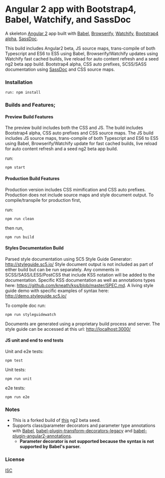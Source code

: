 # Angular 2 app with Bootstrap4, Babel, Watchify, and SassDoc

A skeleton [Angular 2](https://angular.io/) app built with [Babel](https://babeljs.io/), [Browserify](http://browserify.org/), [Watchify](https://github.com/substack/watchify), [Bootstrap4 alpha](https://github.com/twbs/bootstrap/tree/v4-dev), [SassDoc](http://sassdoc.com/).

This build includes Angular2 beta, JS source maps, trans-compile of both Typescript and ES6 to ES5 using Babel, Browserify/Watchify updates using Watchify fast cached builds, live reload for auto content refresh and a seed ng2 beta app build. Bootstrap4 alpha, CSS auto prefixes, SCSS/SASS documentation using [SassDoc](http://sassdoc.com/)  and CSS source maps.

### Installation

```
run: npm install
```

### Builds and Features;

#### Preview Build Features

The preview build includes both the CSS and JS. The build includes Bootstrap4 alpha, CSS auto prefixes and CSS source maps. The JS build includes JS source maps, trans-compile of both Typescript and ES6 to ES5 using Babel, Browserify/Watchify update for fast cached builds, live reload for auto content refresh and a seed ng2 beta app build.

run:
```
npm start
```

#### Production Build Features

Production version includes CSS mimification and CSS auto prefixes. Production does not include source maps and style document output.
To compile/transpile for production first,

run:
```
npm run clean
```
then run,
```
npm run build
```

#### Styles Documentation Build

Parsed style documentation using SC5 Style Guide Generator: http://styleguide.sc5.io/
Style document output is not included as part of either build but can be run separately. Any comments in SCSS/SASS/LESS/PostCSS that include KSS notation will be added to the documentation. Specific KSS documentation as well as annotations types here: https://github.com/kneath/kss/blob/master/SPEC.md. A living style guide demo with specific examples of syntax here: http://demo.styleguide.sc5.io/

To compile doc run:
```
npm run styleguidewatch
```
Documents are generated using a proprietary build process and server. The style guide can be accessed at this url: [http://localhost:3000/](http://localhost:3000/)

#### JS unit and end to end tests

Unit and e2e tests:
```
npm test
```
Unit tests:

```
npm run unit
```
e2e tests:

```
npm run e2e
```

### Notes

- This is a forked build of [this](https://github.com/shuhei/babel-angular2-app) ng2 beta seed.
- Supports class/parameter decorators and parameter type annotations with [Babel](https://github.com/babel/babel), [babel-plugin-transform-decorators-legacy](https://github.com/loganfsmyth/babel-plugin-transform-decorators-legacy) and [babel-plugin-angular2-annotations](https://github.com/shuhei/babel-plugin-angular2-annotations).
  - **Parameter decorator is not supported because the syntax is not supported by Babel's parser.**

### License
[ISC](https://opensource.org/licenses/ISC)